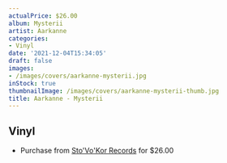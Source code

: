 ```yaml
---
actualPrice: $26.00
album: Mysterii
artist: Aarkanne
categories:
- Vinyl
date: '2021-12-04T15:34:05'
draft: false
images:
- /images/covers/aarkanne-mysterii.jpg
inStock: true
thumbnailImage: /images/covers/aarkanne-mysterii-thumb.jpg
title: Aarkanne - Mysterii
---
```


## Vinyl
* Purchase from [Sto'Vo'Kor Records](https://stovokor-records.com/products/aarkanne-mysterii) for $26.00
